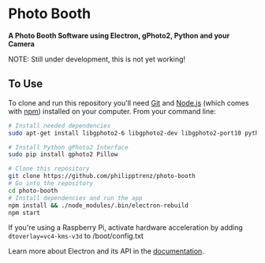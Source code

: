 # Photo Booth

**A Photo Booth Software using Electron, gPhoto2, Python and your Camera**

NOTE: Still under development, this is not yet working!

## To Use

To clone and run this repository you'll need [Git](https://git-scm.com) and [Node.js](https://nodejs.org/en/download/) (which comes with [npm](http://npmjs.com)) installed on your computer. From your command line:

```bash
# Install needed dependencies
sudo apt-get install libgphoto2-6 libgphoto2-dev libgphoto2-port10 python-dev python-pip libjpeg-dev libgl1-mesa-dri

# Install Python gPhoto2 Interface
sudo pip install gphoto2 Pillow

# Clone this repository
git clone https://github.com/philipptrenz/photo-booth
# Go into the repository
cd photo-booth
# Install dependencies and run the app
npm install && ./node_modules/.bin/electron-rebuild
npm start
```

If you're using a Raspberry Pi, activate hardware acceleration by adding `dtoverlay=vc4-kms-v3d` to /boot/config.txt


Learn more about Electron and its API in the [documentation](http://electron.atom.io/docs/latest).
